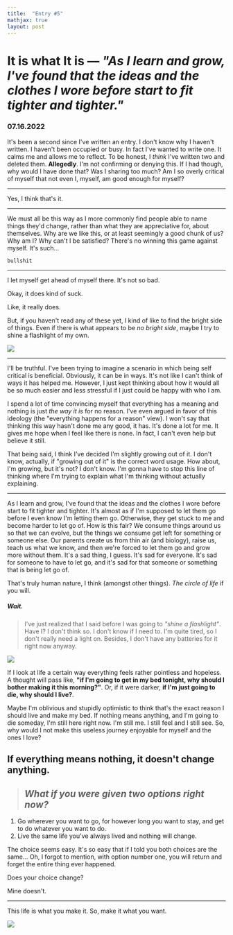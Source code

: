 ```yaml
---
title:  "Entry #5"
mathjax: true
layout: post
---
```

# It is what It is — <i>"As I learn and grow, I've found that the ideas and the clothes I wore before start to fit tighter and tighter."</i>

### 07.16.2022

It's been a second since I've written an entry. I don't know why I haven't written. I haven't been occupied or busy. In fact I've wanted to write one. It calms me and allows me to reflect. To be honest, I *think* I've written two and deleted them. **Allegedly**. I'm not confirming or denying this. If I had though, why would I have done that? Was I sharing too much? Am I so overly critical of myself that not even I, myself, am good enough for myself?

<hr>

Yes, I think that's it.

<hr>

We must all be this way as I more commonly find people able to name things they'd change, rather than what they are appreciative for, about themselves. Why are we like this, or at least seemingly a good chunk of us? Why am I? Why can't I be satisfied? There's no winning this game against myself. It's such...
```{toggle}
bullshit
```

<hr>

I let myself get ahead of myself there. It's not so bad. 

Okay, it does kind of suck.

Like, it really does.

But, if you haven't read any of these yet, I kind of like to find the bright side of things. Even if there is what appears to be *no bright side*, maybe I try to shine a flashlight of my own.

<img src="https://images.squarespace-cdn.com/content/v1/586a8405d482e9c930fd310c/1485640243624-JW7Y5NOHUU3FD7YV8VJC/bulb-rodion-kutsaev-1600.jpg">

<hr>

I'll be truthful. I've been trying to imagine a scenario in which being self critical is beneficial. Obviously, it can be in ways. It's not like I can't think of ways it has helped me. However, I just kept thinking about how it would all be so much easier and less stressful if I just could be happy with who I am.

I spend a lot of time convincing myself that everything has a meaning and nothing is just *the way it is* for no reason. I've even argued in favor of this ideology (the "everything happens for a reason" view). I won't say that thinking this way hasn't done me any good, it has. It's done a lot for me. It gives me hope when I feel like there is none. In fact, I can't even help but believe it still.

That being said, I think I've decided I'm slightly growing out of it. I don't know, actually, if "growing out of it" is the correct word usage. How about, I'm growing, but it's not? I don't know. I'm gonna have to stop this line of thinking where I'm trying to explain what I'm thinking without actually explaining. 

<hr>

As I learn and grow, I've found that the ideas and the clothes I wore before start to fit tighter and tighter. It's almost as if I'm supposed to let them go before I even know I'm letting them go. Otherwise, they get stuck to me and become harder to let go of. How is this fair? We consume things around us so that we can evolve, but the things we consume get left for something or someone else. Our parents create us from thin air (and biology), raise us, teach us what we know, and then we're forced to let them go and grow more without them. It's a sad thing, I guess. It's sad for everyone. It's sad for someone to have to let go, and it's sad for that someone or something that is being let go of. 

That's truly human nature, I think (amongst other things). *The circle of life* if you will.

##### *Wait.*

> I've just realized that I said before I was going to *"shine a flashlight"*. Have I? I don't think so. I don't know if I need to. I'm quite tired, so I don't really need a light on. Besides, I don't have any batteries for it right now anyway.

<img src="https://i.pinimg.com/600x315/c8/22/59/c82259514947c719f080e98ae5d3d475.jpg">

If I look at life a certain way everything feels rather pointless and hopeless. A thought will pass like, **"if I'm going to get in my bed tonight, why should I bother making it this morning?"**. Or, if it were darker, **if I'm just going to die, why should I live?**.

Maybe I'm oblivious and stupidly optimistic to think that's the exact reason I should live and make my bed. If nothing means anything, and I'm going to die someday, I'm still here right now. I'm still me. I still feel and I still see. So, why would I not make this useless journey enjoyable for myself and the ones I love?

## If everything means nothing, it doesn't change anything.

> ## *What if you were given two options right now?*  

1. Go wherever you want to go, for however long you want to stay, and get to do whatever you want to do.
2. Live the same life you've always lived and nothing will change.

The choice seems easy. It's so easy that if I told you both choices are the same... Oh, I forgot to mention, with option number one, you will return and forget the entire thing ever happened.

Does your choice change?

Mine doesn't.

<hr>

This life is what you make it. So, make it what you want.

<img src="https://www.thisiscolossal.com/wp-content/uploads/2018/04/swish-2.gif">

